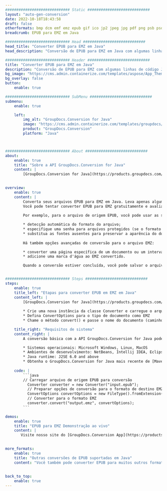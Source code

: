 ```yaml
---
############################# Static ############################
layout: "auto-gen-conversion"
date: 2022-10-18T18:43:58
draft: false
otherformats: bmp dcm emf emz epub gif ico jp2 jpeg jpg pdf png psb psd svg svgz tex tga tif tiff webp wmf wmz xps
breadcrumb: EPUB para EMZ em Java

############################# Head ############################
head_title: "Converter EPUB para EMZ em Java"
head_description: "Conversão de EPUB para EMZ em Java com algumas linhas de código. Converta mais de 160 formatos de arquivo usando a API de conversão de documentos do GroupDocs para Java"

############################# Header ############################
title: "Converter EPUB para EMZ em Java"
description: "Conversão de EPUB para EMZ com algumas linhas de código Java"
bg_image: "https://cms.admin.containerize.com/templates/aspose/App_Themes/V3/images/bg/header1.png"
bg_overlay: false
button:
    enable: true

############################# SubMenu ############################
submenu:
    enable: true

    left:
        img_alt: "GroupDocs.Conversion for Java"
        image: "https://cms.admin.containerize.com/templates/groupdocs/images/product-logos/90x90-noborder/groupdocs-conversion-java.png"
        product: "GroupDocs.Conversion"
        platform: "Java"



############################# About ############################
about:
    enable: true
    title: "Sobre a API GroupDocs.Conversion for Java"
    content: |
        [GroupDocs.Conversion for Java](https://products.groupdocs.com/conversion/java/) é uma API avançada de conversão de formato de arquivo para conversão entre formatos populares de imagem e documento, como Microsoft Office, OpenDocument, PDF, HTML, e-mail, CAD. e muito mais com apenas algumas linhas de código. A API nativa detecta automaticamente os formatos dos documentos originais e oferece muitas opções para personalizar os documentos convertidos. Juntamente com a função de extrair informações de um documento, ele também suporta o armazenamento em cache dos resultados da conversão para o disco local por padrão. No entanto, qualquer tipo de armazenamento em cache pode ser suportado pela implementação das interfaces apropriadas - Amazon S3, Dropbox, Google Drive, Windows Azure, Reddis ou quaisquer outras.
    

overview:
    enable: true
    content: |
        Converta seus arquivos EPUB para EMZ em Java. Leva apenas algumas linhas de código Java em qualquer plataforma de sua escolha, como Windows, Linux, macOS.
        Você pode tentar converter EPUB para EMZ gratuitamente e avaliar a qualidade dos resultados da conversão. Junto com scripts de conversão de arquivo simples, você pode tentar opções mais sofisticadas para carregar o arquivo de origem EPUB e armazenar a saída EMZ. 
        
        Por exemplo, para o arquivo de origem EPUB, você pode usar as seguintes opções de carregamento:

        * detecção automática do formato do arquivo;
        * especifique uma senha para arquivos protegidos (se o formato de arquivo for compatível);
        * substitua as fontes ausentes para preservar a aparência do documento.
        
        Há também opções avançadas de conversão para o arquivo EMZ:

        * converter uma página específica de um documento ou um intervalo de páginas;
        * adicione uma marca d'água ao EMZ convertido.

        Quando a conversão estiver concluída, você pode salvar o arquivo EMZ no caminho do arquivo local ou em qualquer armazenamento de terceiros, como FTP, Amazon S3, Google Drive, Dropbox etc. Observe - para converter EPUB para EMZ, você não precisa instalar nenhum software adicional, como MS Office, Open Office, Adobe Acrobat Reader etc.


############################# Steps ############################
steps:
    enable: true
    title_left: "Etapas para converter EPUB em EMZ em Java"
    content_left: |
        [GroupDocs.Conversion for Java](https://products.groupdocs.com/conversion/java/) permite que os desenvolvedores convertam facilmente o arquivo EPUB para EMZ com algumas linhas de código.
        
        * Crie uma nova instância da classe Converter e carregue o arquivo EPUB com o caminho completo
        * Defina ConvertOptions para o tipo de documento como EMZ
        * Chame o método convert() e passe o nome do documento (caminho completo) e formato (EMZ) como parâmetro

    title_right: "Requisitos de sistema"
    content_right: |
        A conversão básica com a API GroupDocs.Conversion for Java pode ser feita com apenas algumas linhas de código. Nossas APIs são suportadas em todas as principais plataformas e sistemas operacionais. Antes de executar o código abaixo, certifique-se de ter os seguintes pré-requisitos instalados em seu sistema.

        * Sistemas operacionais: Microsoft Windows, Linux, MacOS
        * Ambientes de desenvolvimento: NetBeans, Intellij IDEA, Eclipse, etc.
        * Java runtime: J2SE 6.0 and above
        * Obtenha o GroupDocs.Conversion for Java mais recente de [Maven](https://repository.groupdocs.com/webapp/#/artifacts/browse/tree/General/repo/com/groupdocs/groupdocs-conversion)
         
    code: |
        ```java    
        // Carregar arquivo de origem EPUB para conversão
          Converter converter = new Converter("input.epub");
          // Preparar opções de conversão para o formato de destino EMZ
          ConvertOptions convertOptions = new FileType().fromExtension("emz").getConvertOptions();
          // Converter para o formato EMZ
          converter.convert("output.emz", convertOptions);
        ```

demos:
    enable: true
    title: "EPUB para EMZ Demonstração ao vivo"
    content: |
       Visite nosso site do [GroupDocs.Conversion App](https://products.groupdocs.app/conversion/family) e experimente a conversão de EPUB para EMZ agora. A demonstração gratuita tem os seguintes benefícios
          

more_formats:
    enable: true
    title: "Outras conversões de EPUB suportadas em Java"
    content: "Você também pode converter EPUB para muitos outros formatos de arquivo. Por favor, veja a lista abaixo."
       
       
back_to_top:
    enable: true
---
```

